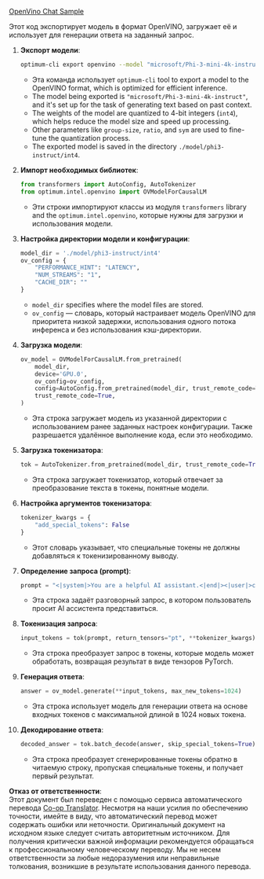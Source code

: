 <!--
CO_OP_TRANSLATOR_METADATA:
{
  "original_hash": "a2a54312eea82ac654fb0f6d39b1f772",
  "translation_date": "2025-05-07T14:08:21+00:00",
  "source_file": "md/02.Application/01.TextAndChat/Phi3/E2E_OpenVino_Chat.md",
  "language_code": "ru"
}
-->
[OpenVino Chat Sample](../../../../../../code/06.E2E/E2E_OpenVino_Chat_Phi3-instruct.ipynb)

Этот код экспортирует модель в формат OpenVINO, загружает её и использует для генерации ответа на заданный запрос.

1. **Экспорт модели**:  
   ```bash
   optimum-cli export openvino --model "microsoft/Phi-3-mini-4k-instruct" --task text-generation-with-past --weight-format int4 --group-size 128 --ratio 0.6 --sym --trust-remote-code ./model/phi3-instruct/int4
   ```  
   - Эта команда использует `optimum-cli` tool to export a model to the OpenVINO format, which is optimized for efficient inference.
   - The model being exported is `"microsoft/Phi-3-mini-4k-instruct"`, and it's set up for the task of generating text based on past context.
   - The weights of the model are quantized to 4-bit integers (`int4`), which helps reduce the model size and speed up processing.
   - Other parameters like `group-size`, `ratio`, and `sym` are used to fine-tune the quantization process.
   - The exported model is saved in the directory `./model/phi3-instruct/int4`.

2. **Импорт необходимых библиотек**:  
   ```python
   from transformers import AutoConfig, AutoTokenizer
   from optimum.intel.openvino import OVModelForCausalLM
   ```  
   - Эти строки импортируют классы из модуля `transformers` library and the `optimum.intel.openvino`, которые нужны для загрузки и использования модели.

3. **Настройка директории модели и конфигурации**:  
   ```python
   model_dir = './model/phi3-instruct/int4'
   ov_config = {
       "PERFORMANCE_HINT": "LATENCY",
       "NUM_STREAMS": "1",
       "CACHE_DIR": ""
   }
   ```  
   - `model_dir` specifies where the model files are stored.
   - `ov_config` — словарь, который настраивает модель OpenVINO для приоритета низкой задержки, использования одного потока инференса и без использования кэш-директории.

4. **Загрузка модели**:  
   ```python
   ov_model = OVModelForCausalLM.from_pretrained(
       model_dir,
       device='GPU.0',
       ov_config=ov_config,
       config=AutoConfig.from_pretrained(model_dir, trust_remote_code=True),
       trust_remote_code=True,
   )
   ```  
   - Эта строка загружает модель из указанной директории с использованием ранее заданных настроек конфигурации. Также разрешается удалённое выполнение кода, если это необходимо.

5. **Загрузка токенизатора**:  
   ```python
   tok = AutoTokenizer.from_pretrained(model_dir, trust_remote_code=True)
   ```  
   - Эта строка загружает токенизатор, который отвечает за преобразование текста в токены, понятные модели.

6. **Настройка аргументов токенизатора**:  
   ```python
   tokenizer_kwargs = {
       "add_special_tokens": False
   }
   ```  
   - Этот словарь указывает, что специальные токены не должны добавляться к токенизированному выводу.

7. **Определение запроса (prompt)**:  
   ```python
   prompt = "<|system|>You are a helpful AI assistant.<|end|><|user|>can you introduce yourself?<|end|><|assistant|>"
   ```  
   - Эта строка задаёт разговорный запрос, в котором пользователь просит AI ассистента представиться.

8. **Токенизация запроса**:  
   ```python
   input_tokens = tok(prompt, return_tensors="pt", **tokenizer_kwargs)
   ```  
   - Эта строка преобразует запрос в токены, которые модель может обработать, возвращая результат в виде тензоров PyTorch.

9. **Генерация ответа**:  
   ```python
   answer = ov_model.generate(**input_tokens, max_new_tokens=1024)
   ```  
   - Эта строка использует модель для генерации ответа на основе входных токенов с максимальной длиной в 1024 новых токена.

10. **Декодирование ответа**:  
    ```python
    decoded_answer = tok.batch_decode(answer, skip_special_tokens=True)[0]
    ```  
    - Эта строка преобразует сгенерированные токены обратно в читаемую строку, пропуская специальные токены, и получает первый результат.

**Отказ от ответственности**:  
Этот документ был переведен с помощью сервиса автоматического перевода [Co-op Translator](https://github.com/Azure/co-op-translator). Несмотря на наши усилия по обеспечению точности, имейте в виду, что автоматический перевод может содержать ошибки или неточности. Оригинальный документ на исходном языке следует считать авторитетным источником. Для получения критически важной информации рекомендуется обращаться к профессиональному человеческому переводу. Мы не несем ответственности за любые недоразумения или неправильные толкования, возникшие в результате использования данного перевода.